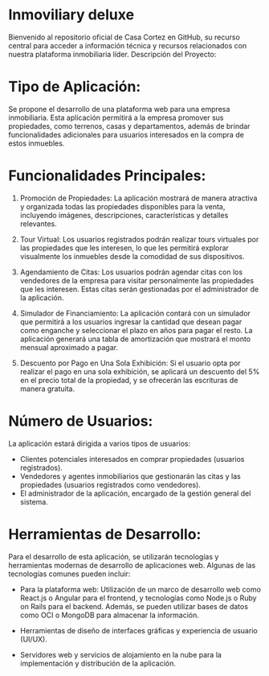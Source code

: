 # Inmoviliary deluxe
Bienvenido al repositorio oficial de Casa Cortez en GitHub, su recurso central para acceder a información técnica y recursos relacionados con nuestra plataforma inmobiliaria líder.
Descripción del Proyecto:

# Tipo de Aplicación:
Se propone el desarrollo de una plataforma web para una empresa inmobiliaria. Esta aplicación permitirá a la empresa promover sus propiedades, como terrenos, casas y departamentos, además de brindar funcionalidades adicionales para usuarios interesados en la compra de estos inmuebles.

# Funcionalidades Principales:
1. Promoción de Propiedades: La aplicación mostrará de manera atractiva y organizada todas las propiedades disponibles para la venta, incluyendo imágenes, descripciones, características y detalles relevantes.

2. Tour Virtual: Los usuarios registrados podrán realizar tours virtuales por las propiedades que les interesen, lo que les permitirá explorar visualmente los inmuebles desde la comodidad de sus dispositivos.

3. Agendamiento de Citas: Los usuarios podrán agendar citas con los vendedores de la empresa para visitar personalmente las propiedades que les interesen. Estas citas serán gestionadas por el administrador de la aplicación.

4. Simulador de Financiamiento: La aplicación contará con un simulador que permitirá a los usuarios ingresar la cantidad que desean pagar como enganche y seleccionar el plazo en años para pagar el resto. La aplicación generará una tabla de amortización que mostrará el monto mensual aproximado a pagar.

5. Descuento por Pago en Una Sola Exhibición: Si el usuario opta por realizar el pago en una sola exhibición, se aplicará un descuento del 5% en el precio total de la propiedad, y se ofrecerán las escrituras de manera gratuita.

# Número de Usuarios:
La aplicación estará dirigida a varios tipos de usuarios:

- Clientes potenciales interesados en comprar propiedades (usuarios registrados).
- Vendedores y agentes inmobiliarios que gestionarán las citas y las propiedades (usuarios registrados como vendedores).
- El administrador de la aplicación, encargado de la gestión general del sistema.

# Herramientas de Desarrollo:
Para el desarrollo de esta aplicación, se utilizarán tecnologías y herramientas modernas de desarrollo de aplicaciones web. Algunas de las tecnologías comunes pueden incluir:

- Para la plataforma web: Utilización de un marco de desarrollo web como React.js o Angular para el frontend, y tecnologías como Node.js o Ruby on Rails para el backend. Además, se pueden utilizar bases de datos como OCI o MongoDB para almacenar la información.

- Herramientas de diseño de interfaces gráficas y experiencia de usuario (UI/UX).

- Servidores web y servicios de alojamiento en la nube para la implementación y distribución de la aplicación.

